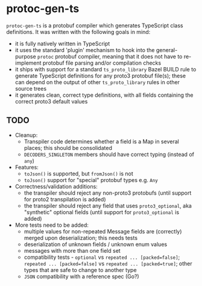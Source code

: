 # protoc-gen-ts

`protoc-gen-ts` is a protobuf compiler which generates TypeScript class definitions. It was written with the following goals in mind:

- it is fully natively written in TypeScript
- it uses the standard 'plugin' mechanism to hook into the general-purpose `protoc` protobuf compiler, meaning that it does not have to re-implement protobuf file parsing and/or compilation checks
- it ships with support for a standard `ts_proto_library` Bazel BUILD rule to generate TypeScript definitions for any proto3 protobuf file(s); these can depend on the output of other `ts_proto_library` rules in other source trees
- it generates clean, correct type definitions, with all fields containing the correct proto3 default values

## TODO

- Cleanup:
  - Transpiler code determines whether a field is a Map in several places; this should be consolidated
  - `DECODERS_SINGLETON` members should have correct typing (instead of `any`)
- Features:
  - `toJson()` is supported, but `fromJson()` is not
  - `toJson()` support for "special" protobuf types e.g. `Any`
- Correctness/validation additions:
  - the transpiler should reject any non-proto3 protobufs (until support for proto2 transpilation is added)
  - the transpiler should reject any field that uses `proto3_optional`, aka "synthetic" optional fields (until support for `proto3_optional` is added)
- More tests need to be added:
  - multiple values for non-repeated Message fields are (correctly) merged upon deserialization; this needs tests
  - deserialization of unknown fields / unknown enum values
  - messages with more than one field set
  - compatibility tests - `optional` vs `repeated ... [packed=false]`; `repeated ... [packed=false]` vs `repeated ... [packed=true]`; other types that are safe to change to another type
  - `JSON` compatibility with a reference spec (Go?)
